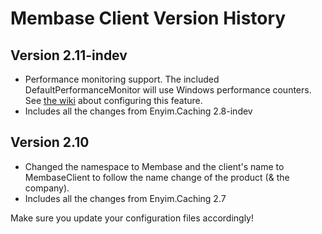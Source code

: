 ﻿# Membase Client Version History

## Version 2.11-indev

 * Performance monitoring support. The included DefaultPerformanceMonitor will use Windows performance counters. See [the wiki](http://github.com/enyim/EnyimMemcached/wiki/Configure-the-Performance-Monitor) about configuring this feature.
 * Includes all the changes from Enyim.Caching 2.8-indev

## Version 2.10

 * Changed the namespace to Membase and the client's name to MembaseClient to follow the name change of the product (& the company).
 * Includes all the changes from Enyim.Caching 2.7

Make sure you update your configuration files accordingly!
